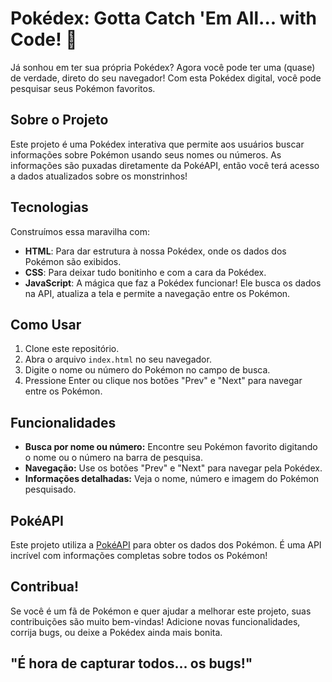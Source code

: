 # Pokédex: Gotta Catch 'Em All... with Code! 👾

Já sonhou em ter sua própria Pokédex? 
Agora você pode ter uma (quase) de verdade, direto do seu navegador! 
Com esta Pokédex digital, você pode pesquisar seus Pokémon favoritos.

## Sobre o Projeto

Este projeto é uma Pokédex interativa que permite aos usuários buscar informações sobre Pokémon usando seus nomes ou números. 
As informações são puxadas diretamente da PokéAPI, então você terá acesso a dados atualizados sobre os monstrinhos!

## Tecnologias

Construímos essa maravilha com:

*   **HTML**: Para dar estrutura à nossa Pokédex, onde os dados dos Pokémon são exibidos.
*   **CSS**: Para deixar tudo bonitinho e com a cara da Pokédex.
*   **JavaScript**: A mágica que faz a Pokédex funcionar! Ele busca os dados na API, atualiza a tela e permite a navegação entre os Pokémon.

## Como Usar

1.  Clone este repositório.
2.  Abra o arquivo `index.html` no seu navegador.
3.  Digite o nome ou número do Pokémon no campo de busca.
4.  Pressione Enter ou clique nos botões "Prev" e "Next" para navegar entre os Pokémon.

## Funcionalidades

*   **Busca por nome ou número:** Encontre seu Pokémon favorito digitando o nome ou o número na barra de pesquisa.
*   **Navegação:** Use os botões "Prev" e "Next" para navegar pela Pokédex.
*   **Informações detalhadas:** Veja o nome, número e imagem do Pokémon pesquisado.

## PokéAPI

Este projeto utiliza a [PokéAPI](https://pokeapi.co/) para obter os dados dos Pokémon. É uma API incrível com informações completas sobre todos os Pokémon!

## Contribua!

Se você é um fã de Pokémon e quer ajudar a melhorar este projeto, suas contribuições são muito bem-vindas! Adicione novas funcionalidades, corrija bugs, ou deixe a Pokédex ainda mais bonita.

## "É hora de capturar todos... os bugs!"
